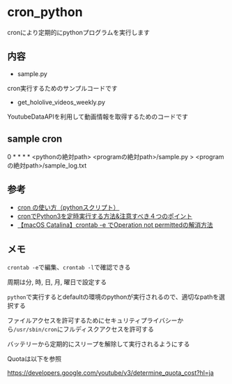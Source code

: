 # cron_python

cronにより定期的にpythonプログラムを実行します

## 内容

- sample.py

cron実行するためのサンプルコードです

- get_hololive_videos_weekly.py

YoutubeDataAPIを利用して動画情報を取得するためのコードです

## sample cron

0 * * * * <pythonの絶対path> <programの絶対path>/sample.py > <programの絶対path>/sample_log.txt

## 参考

- [cron の使い方（pythonスクリプト）](https://qiita.com/saira/items/76a5538a6b2556f6b339)
- [cronでPython3を定時実行する方法&注意すべき４つのポイント](https://tanuhack.com/cron/)
- [【macOS Catalina】crontab -e でOperation not permittedの解消方法](https://qiita.com/yumenomatayume/items/7fd6286bfb79acb222de)

## メモ

`crontab -e`で編集、`crontab -l`で確認できる

周期は分, 時, 日, 月, 曜日で設定する

`python`で実行するとdefaultの環境のpythonが実行されるので、適切なpathを選択する

ファイルアクセスを許可するためにセキュリティプライバシーから`/usr/sbin/cron`にフルディスクアクセスを許可する

バッテリーから定期的にスリープを解除して実行されるようにする

Quotaは以下を参照   

https://developers.google.com/youtube/v3/determine_quota_cost?hl=ja